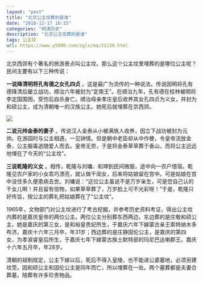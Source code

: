 ```yaml
---
layout: "post"
title: "北京公主坟葬的是谁"
date: "2018-12-17 16:15"
categories: "明清历史"
description: "北京公主坟葬的是谁"
tags: 公主坟
url: https://www.y5000.com/zgls/mq/31139.html
---
```






北京西郊有个著名的旅游景点叫公主坟。那么这个公主坟里埋葬的是哪位公主呢？民间主要有以下三种传说：

**一说降清明将孔有德之女孔四贞**
。这是最广为流传的一种说法。传说因明将孔有德降清后屡立战功，顺治六年被封为“定南王”。在顺治九年，孔有德在桂林被明将李定国围困，受伤后自杀身亡。顺治母亲孝庄皇后收养其女孔四贞为义女，并封为和硕公主，成为清朝唯一的汉族公主。她死后就埋葬在京西郊。

![](https://img.y5000.com/uploads/allimg/180628/8-1P62Q43102G5.jpg)

**二说元帅金泰的妻子**
。传说汉人金泰从小被满族人收养，因立下战功被封为元帅。在游园时与公主相遇，一见钟情。但是朝中老臣却从中作梗，令皇帝流放金泰，公主服毒追随爱人而去。皇帝无奈，于是将金泰草草葬于香山，而将公主远远地埋在了今天的“公主坟”。

**三说乾隆的义女**
。相传，乾隆与刘墉、和珅到民间微服，途中向一农户借宿。乾隆见农户家的小女乖巧漂亮，就认做干闺女，后来将姑娘留在宫中。可是姑娘在宫中没住多久便患病去世。刘墉说：“这位公主虽说不是万岁亲生，可是您自己认的干女儿啊！并且留有信物，如果草草葬了，万岁脸上可不光彩呀！”于是，乾隆只好传旨，按公主的葬礼把姑娘葬在了“公主坟”。

1965年，文物部门对公主坟进行了考古挖掘，并参考历史资料考证，得出公主坟内葬的是嘉庆皇帝的两位公主。两位公主分别葬东西两边，东边葬的是庄敬和硕公主，她是嘉庆的第三女，是和裕皇贵妃所生，于嘉庆六年下嫁蒙古亲王索特纳木多布济。嘉庆十六年三月卒，年31岁；西边葬的是庄静固伦公主，是嘉庆的第四女，为孝淑睿皇后所生，于嘉庆七年下嫁蒙古族土默特部的玛尼巴达喇郡王。嘉庆十六年五月卒，年28岁。

清朝的祖制规定，公主下嫁以后，死后不得入皇陵，也不能进公婆墓地，必须另建坟茔。因和硕公主和固伦公主是同年而亡，所以埋葬在一处。两个墓葬都是夫妻合葬墓，陪葬有许多珍贵物品。
